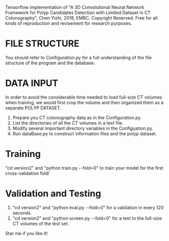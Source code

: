 Tensorflow implementation of "A 3D Convolutional Neural Network Framework for Polyp Candidates Detection
with Limited Dataset in CT Colonography", Chen Yizhi, 2018, EMBC. Copyright Reserved. Free for all kinds of reproduction and revisement for research purposes.

# FILE STRUCTURE
You should refer to Configuration.py for a full understanding of the file structure of the program and the database.

# DATA INPUT
In order to avoid the considerable time needed to load full-size CT volumes when training, we would first crop the
volume and then organized them as a separate POLYP DATASET.
1. Prepare you CT colonography data as in the Configuration.py.
2. List the directories of all the CT volumes in a text file.
2. Modify several important directory variables in the Configuation.py.
3. Run dataBase.py to construct information files and the polyp dataset.

# Training
"cd version2" and "python train.py --fold=0" to train your model for the first cross-validation fold!

# Validation and Testing
1. "cd version2" and "python eval.py --fold=0" for a validation in every 120 seconds.
2. "cd version2" and "python screen.py --fold=0" for a test to the full-size CT volumes of the test set.

Star me if you like it!



